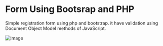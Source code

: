# Form Using Bootsrap and PHP

Simple registration form using php and bootstrap. it have validation using Document Object Model methods of JavaScript.

![image](https://github.com/duaazehra43/FormUsingBootstrapAndPhp/assets/80267272/d749513e-a140-4702-81c1-5f1ee2257192)

